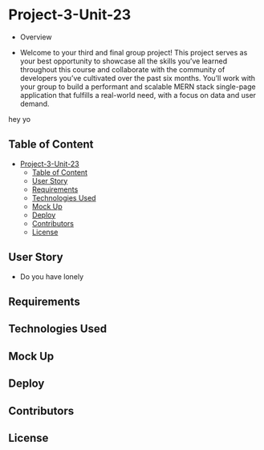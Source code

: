 # Project-3-Unit-23
* Overview
 - Welcome to your third and final group project! This project serves as your best opportunity to showcase all the skills you’ve learned throughout this course and collaborate with the community of developers you’ve cultivated over the past six months. You’ll work with your group to build a performant and scalable MERN stack single-page application that fulfills a real-world need, with a focus on data and user demand. 

hey yo

## Table of Content
- [Project-3-Unit-23](#project-3-unit-23)
  - [Table of Content](#table-of-content)
  - [User Story](#user-story)
  - [Requirements](#requirements)
  - [Technologies Used](#technologies-used)
  - [Mock Up](#mock-up)
  - [Deploy](#deploy)
  - [Contributors](#contributors)
  - [License](#license)
## User Story
- Do you have lonely  
## Requirements

## Technologies Used

## Mock Up

## Deploy

## Contributors

## License

